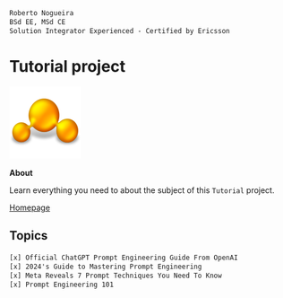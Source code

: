 ```
Roberto Nogueira  
BSd EE, MSd CE
Solution Integrator Experienced - Certified by Ericsson
```
# Tutorial project

![tutorial image](images/tutorial.png)

**About**

Learn everything you need to about the subject of this `Tutorial` project.

[Homepage](https://tutorial.com)

## Topics
```
[x] Official ChatGPT Prompt Engineering Guide From OpenAI
[x] 2024's Guide to Mastering Prompt Engineering
[x] Meta Reveals 7 Prompt Techniques You Need To Know
[x] Prompt Engineering 101
```
